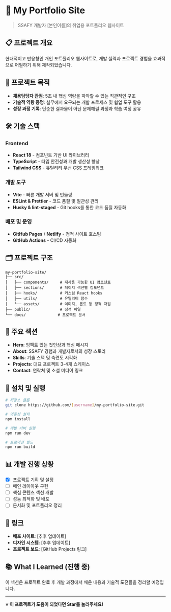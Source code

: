 # 🌟 My Portfolio Site

> SSAFY 개발자 [본인이름]의 취업용 포트폴리오 웹사이트

## 📋 프로젝트 개요
현대적이고 반응형인 개인 포트폴리오 웹사이트로, 개발 실력과 프로젝트 경험을 효과적으로 어필하기 위해 제작되었습니다.

## 🎯 프로젝트 목적
- **채용담당자 관점**: 5초 내 핵심 역량을 파악할 수 있는 직관적인 구조
- **기술적 역량 증명**: 실무에서 요구되는 개발 프로세스 및 협업 도구 활용
- **성장 과정 기록**: 단순한 결과물이 아닌 문제해결 과정과 학습 여정 공유

## 🛠️ 기술 스택

### Frontend
- **React 18** - 컴포넌트 기반 UI 라이브러리
- **TypeScript** - 타입 안전성과 개발 생산성 향상
- **Tailwind CSS** - 유틸리티 우선 CSS 프레임워크

### 개발 도구
- **Vite** - 빠른 개발 서버 및 번들링
- **ESLint & Prettier** - 코드 품질 및 일관성 관리
- **Husky & lint-staged** - Git hooks를 통한 코드 품질 자동화

### 배포 및 운영
- **GitHub Pages** / **Netlify** - 정적 사이트 호스팅
- **GitHub Actions** - CI/CD 자동화

## 🗂️ 프로젝트 구조
```
my-portfolio-site/
├── src/
│   ├── components/     # 재사용 가능한 UI 컴포넌트
│   ├── sections/       # 페이지 섹션별 컴포넌트
│   ├── hooks/          # 커스텀 React hooks
│   ├── utils/          # 유틸리티 함수
│   └── assets/         # 이미지, 폰트 등 정적 자원
├── public/             # 정적 파일
└── docs/              # 프로젝트 문서
```

## 🎨 주요 섹션
- **Hero**: 임팩트 있는 첫인상과 핵심 메시지
- **About**: SSAFY 경험과 개발자로서의 성장 스토리
- **Skills**: 기술 스택 및 숙련도 시각화
- **Projects**: 대표 프로젝트 3-4개 쇼케이스
- **Contact**: 연락처 및 소셜 미디어 링크

## 🚀 설치 및 실행

```bash
# 저장소 클론
git clone https://github.com/[username]/my-portfolio-site.git

# 의존성 설치
npm install

# 개발 서버 실행
npm run dev

# 프로덕션 빌드
npm run build
```

## 📊 개발 진행 상황

- [x] 프로젝트 기획 및 설정
- [ ] 메인 레이아웃 구현
- [ ] 핵심 콘텐츠 섹션 개발
- [ ] 성능 최적화 및 배포
- [ ] 문서화 및 포트폴리오 정리

## 🔗 링크
- **배포 사이트**: [추후 업데이트]
- **디자인 시스템**: [추후 업데이트]
- **프로젝트 보드**: [GitHub Projects 링크]

## 📚 What I Learned (진행 중)
이 섹션은 프로젝트 완료 후 개발 과정에서 배운 내용과 기술적 도전들을 정리할 예정입니다.

---

**⭐ 이 프로젝트가 도움이 되었다면 Star를 눌러주세요!**